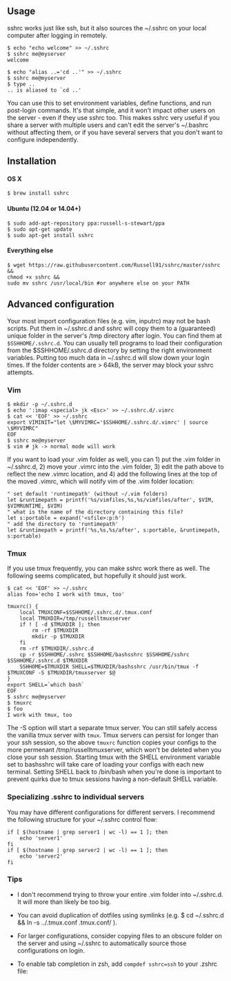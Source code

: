 ## Usage

sshrc works just like ssh, but it also sources the ~/.sshrc on your local computer after logging in remotely.

    $ echo "echo welcome" >> ~/.sshrc
    $ sshrc me@myserver
    welcome

    $ echo "alias ..='cd ..'" >> ~/.sshrc
    $ sshrc me@myserver
    $ type ..
    .. is aliased to `cd ..'

You can use this to set environment variables, define functions, and run post-login commands. It's that simple, and it won't impact other users on the server - even if they use sshrc too. This makes sshrc very useful if you share a server with multiple users and can't edit the server's ~/.bashrc without affecting them, or if you have several servers that you don't want to configure independently.

## Installation

#### OS X

    $ brew install sshrc
    
#### Ubuntu (12.04 or 14.04+)

    $ sudo add-apt-repository ppa:russell-s-stewart/ppa
    $ sudo apt-get update
    $ sudo apt-get install sshrc
    
#### Everything else

    $ wget https://raw.githubusercontent.com/Russell91/sshrc/master/sshrc && 
    chmod +x sshrc && 
    sudo mv sshrc /usr/local/bin #or anywhere else on your PATH

## Advanced configuration

Your most import configuration files (e.g. vim, inputrc) may not be bash scripts. Put them in ~/.sshrc.d and sshrc will copy them to a (guaranteed) unique folder in the server's /tmp directory after login. You can find them at `$SSHHOME/.sshrc.d`. You can usually tell programs to load their configuration from the $SSHHOME/.sshrc.d directory by setting the right environment variables. Putting too much data in ~/.sshrc.d will slow down your login times. If the folder contents are > 64kB, the server may block your sshrc attempts.

### Vim

    $ mkdir -p ~/.sshrc.d
    $ echo ':imap <special> jk <Esc>' >> ~/.sshrc.d/.vimrc
    $ cat << 'EOF' >> ~/.sshrc
    export VIMINIT="let \$MYVIMRC='$SSHHOME/.sshrc.d/.vimrc' | source \$MYVIMRC"
    EOF
    $ sshrc me@myserver
    $ vim # jk -> normal mode will work

If you want to load your .vim folder as well, you can 1) put the .vim folder in ~/.sshrc.d, 2) move your .vimrc into the .vim folder, 3) edit the path above to reflect the new .vimrc location, and 4) add the following lines at the top of the moved .vimrc, which will notify vim of the .vim folder location:

    " set default 'runtimepath' (without ~/.vim folders)
    let &runtimepath = printf('%s/vimfiles,%s,%s/vimfiles/after', $VIM, $VIMRUNTIME, $VIM)
    " what is the name of the directory containing this file?
    let s:portable = expand('<sfile>:p:h')
    " add the directory to 'runtimepath'
    let &runtimepath = printf('%s,%s,%s/after', s:portable, &runtimepath, s:portable)

### Tmux

If you use tmux frequently, you can make sshrc work there as well. The following seems complicated, but hopefully it should just work.

    $ cat << 'EOF' >> ~/.sshrc
    alias foo='echo I work with tmux, too'
    
    tmuxrc() {
        local TMUXCONF=$SSHHOME/.sshrc.d/.tmux.conf
        local TMUXDIR=/tmp/russelltmuxserver
        if ! [ -d $TMUXDIR ]; then
            rm -rf $TMUXDIR
            mkdir -p $TMUXDIR
        fi
        rm -rf $TMUXDIR/.sshrc.d
        cp -r $SSHHOME/.sshrc $SSHHOME/bashsshrc $SSHHOME/sshrc $SSHHOME/.sshrc.d $TMUXDIR
        SSHHOME=$TMUXDIR SHELL=$TMUXDIR/bashsshrc /usr/bin/tmux -f $TMUXCONF -S $TMUXDIR/tmuxserver $@
    }
    export SHELL=`which bash`
    EOF
    $ sshrc me@myserver
    $ tmuxrc
    $ foo
    I work with tmux, too

The -S option will start a separate tmux server. You can still safely access the vanilla tmux server with `tmux`. Tmux servers can persist for longer than your ssh session, so the above `tmuxrc` function copies your configs to the more permenant /tmp/russelltmuxserver, which won't be deleted when you close your ssh session. Starting tmux with the SHELL environment variable set to bashsshrc will take care of loading your configs with each new terminal. Setting SHELL back to /bin/bash when you're done is important to prevent quirks due to tmux sessions having a non-default SHELL variable.

### Specializing .sshrc to individual servers

You may have different configurations for different servers. I recommend the following structure for your ~/.sshrc control flow:

    if [ $(hostname | grep server1 | wc -l) == 1 ]; then
        echo 'server1'
    fi
    if [ $(hostname | grep server2 | wc -l) == 1 ]; then
        echo 'server2'
    fi

### Tips

* I don't recommend trying to throw your entire .vim folder into ~/.sshrc.d. It will more than likely be too big.

* You can avoid duplication of dotfiles using symlinks (e.g. $ cd ~/.sshrc.d && ln -s ../.tmux.conf .tmux.conf/ ).

* For larger configurations, consider copying files to an obscure folder on the server and using ~/.sshrc to automatically source those configurations on login.

* To enable tab completion in zsh, add `compdef sshrc=ssh` to your .zshrc file:


[sshrc-git]: https://aur.archlinux.org/packages/sshrc-git
